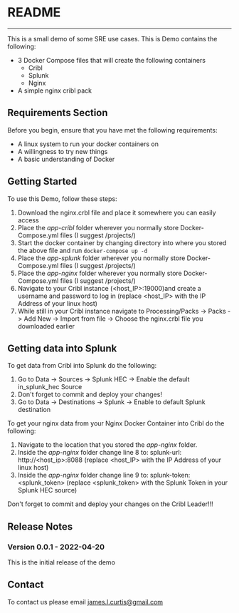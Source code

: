 # README
----

This is a small demo of some SRE use cases. This is Demo contains the following:

- 3 Docker Compose files that will create the following containers
  - Cribl
  - Splunk
  - Nginx
- A simple nginx cribl pack

## Requirements Section

Before you begin, ensure that you have met the following requirements:

* A linux system to run your docker containers on
* A willingness to try new things
* A basic understanding of Docker

## Getting Started

To use this Demo, follow these steps:

1. Download the nginx.crbl file and place it somewhere you can easily access
2. Place the *app-cribl* folder wherever you normally store Docker-Compose.yml files (I suggest /projects/)
3. Start the docker container by changing directory into where you stored the above file and run `docker-compose up -d`
4. Place the *app-splunk* folder wherever you normally store Docker-Compose.yml files (I suggest /projects/)
5. Place the *app-nginx* folder wherever you normally store Docker-Compose.yml files (I suggest /projects/)
6. Navigate to your Cribl instance (<host_IP>:19000)and create a username and password to log in (replace <host_IP> with the IP Address of your linux host)
7. While still in your Cribl instance navigate to Processing/Packs -> Packs -> Add New -> Import from file -> Choose the nginx.crbl file you downloaded earlier

## Getting data into Splunk

To get data from Cribl into Splunk do the following:

1. Go to Data -> Sources -> Splunk HEC -> Enable the default in_splunk_hec Source
2. Don't forget to commit and deploy your changes! 
3. Go to Data -> Destinations -> Splunk -> Enable to default Splunk destination

To get your nginx data from your Nginx Docker Container into Cribl do the following:

1. Navigate to the location that you stored the *app-nginx* folder.
2. Inside the *app-nginx* folder change line 8 to: splunk-url: http://<host_ip>:8088 (replace <host_IP> with the IP Address of your linux host)
3. Inside the *app-nginx* folder change line 9 to: splunk-token: <splunk_token> (replace <splunk_token> with the Splunk Token in your Splunk HEC source)

Don't forget to commit and deploy your changes on the Cribl Leader!!!

## Release Notes

### Version 0.0.1 - 2022-04-20
This is the initial release of the demo


## Contact
To contact us please email james.l.curtis@gmail.com
